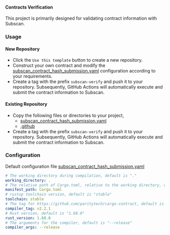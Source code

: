 #### Contracts Verification
This project is primarily designed for validating contract information with Subscan.

### Usage
#### New Repository
* Click the `Use this template` button to create a new repository.
* Construct your own contract and modify the [subscan_contract_hash_submission.yaml](./subscan_contract_hash_submission.yaml) configuration according to your requirements.
* Create a tag with the prefix `subscan-verify` and push it to your repository. Subsequently, GitHub Actions will automatically execute and submit the contract information to Subscan.

#### Existing Repository
* Copy the following files or directories to your project,
    * [subscan_contract_hash_submission.yaml](./subscan_contract_hash_submission.yaml)
    * [.github](./.github)
* Create a tag with the prefix `subscan-verify` and push it to your repository. Subsequently, GitHub Actions will automatically execute and submit the contract information to Subscan.

### Configuration
Default configuration file [subscan_contract_hash_submission.yaml](./subscan_contract_hash_submission.yaml)

```yaml
# The working directory during compilation, default is "."
working_directory: .
# The relative path of Cargo.toml, relative to the working directory, default is "Cargo.toml"
manifest_path: Cargo.toml
# rustup toolchain version, default is "stable"
toolchain: stable
# The tag for https://github.com/paritytech/cargo-contract, default is "v2.2.1"
compiler_tag: v2.2.1
# Rust version, default is "1.68.0"
rust_version: 1.68.0
# The arguments for the compiler, default is "--release"
compiler_args: --release
```
